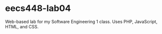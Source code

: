 # eecs448-lab04
Web-based lab for my Software Engineering 1 class. Uses PHP, JavaScript, HTML, and CSS.

